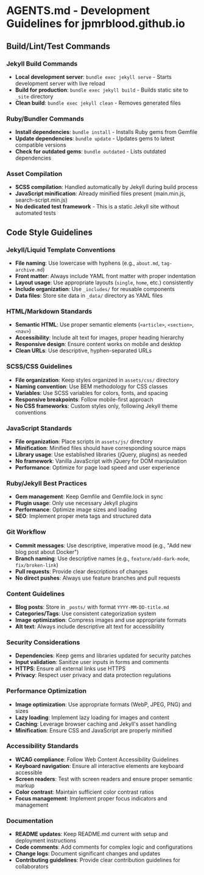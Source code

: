 # AGENTS.md - Development Guidelines for jpmrblood.github.io

## Build/Lint/Test Commands

### Jekyll Build Commands
- **Local development server**: `bundle exec jekyll serve` - Starts development server with live reload
- **Build for production**: `bundle exec jekyll build` - Builds static site to `_site` directory
- **Clean build**: `bundle exec jekyll clean` - Removes generated files

### Ruby/Bundler Commands
- **Install dependencies**: `bundle install` - Installs Ruby gems from Gemfile
- **Update dependencies**: `bundle update` - Updates gems to latest compatible versions
- **Check for outdated gems**: `bundle outdated` - Lists outdated dependencies

### Asset Compilation
- **SCSS compilation**: Handled automatically by Jekyll during build process
- **JavaScript minification**: Already minified files present (main.min.js, search-script.min.js)
- **No dedicated test framework** - This is a static Jekyll site without automated tests

## Code Style Guidelines

### Jekyll/Liquid Template Conventions
- **File naming**: Use lowercase with hyphens (e.g., `about.md`, `tag-archive.md`)
- **Front matter**: Always include YAML front matter with proper indentation
- **Layout usage**: Use appropriate layouts (`single`, `home`, etc.) consistently
- **Include organization**: Use `_includes/` for reusable components
- **Data files**: Store site data in `_data/` directory as YAML files

### HTML/Markdown Standards
- **Semantic HTML**: Use proper semantic elements (`<article>`, `<section>`, `<nav>`)
- **Accessibility**: Include alt text for images, proper heading hierarchy
- **Responsive design**: Ensure content works on mobile and desktop
- **Clean URLs**: Use descriptive, hyphen-separated URLs

### SCSS/CSS Guidelines
- **File organization**: Keep styles organized in `assets/css/` directory
- **Naming convention**: Use BEM methodology for CSS classes
- **Variables**: Use SCSS variables for colors, fonts, and spacing
- **Responsive breakpoints**: Follow mobile-first approach
- **No CSS frameworks**: Custom styles only, following Jekyll theme conventions

### JavaScript Standards
- **File organization**: Place scripts in `assets/js/` directory
- **Minification**: Minified files should have corresponding source maps
- **Library usage**: Use established libraries (jQuery, plugins) as needed
- **No framework**: Vanilla JavaScript with jQuery for DOM manipulation
- **Performance**: Optimize for page load speed and user experience

### Ruby/Jekyll Best Practices
- **Gem management**: Keep Gemfile and Gemfile.lock in sync
- **Plugin usage**: Only use necessary Jekyll plugins
- **Performance**: Optimize image sizes and loading
- **SEO**: Implement proper meta tags and structured data

### Git Workflow
- **Commit messages**: Use descriptive, imperative mood (e.g., "Add new blog post about Docker")
- **Branch naming**: Use descriptive names (e.g., `feature/add-dark-mode`, `fix/broken-link`)
- **Pull requests**: Provide clear descriptions of changes
- **No direct pushes**: Always use feature branches and pull requests

### Content Guidelines
- **Blog posts**: Store in `_posts/` with format `YYYY-MM-DD-title.md`
- **Categories/Tags**: Use consistent categorization system
- **Image optimization**: Compress images and use appropriate formats
- **Alt text**: Always include descriptive alt text for accessibility

### Security Considerations
- **Dependencies**: Keep gems and libraries updated for security patches
- **Input validation**: Sanitize user inputs in forms and comments
- **HTTPS**: Ensure all external links use HTTPS
- **Privacy**: Respect user privacy and data protection regulations

### Performance Optimization
- **Image optimization**: Use appropriate formats (WebP, JPEG, PNG) and sizes
- **Lazy loading**: Implement lazy loading for images and content
- **Caching**: Leverage browser caching and Jekyll's asset handling
- **Minification**: Ensure CSS and JavaScript are properly minified

### Accessibility Standards
- **WCAG compliance**: Follow Web Content Accessibility Guidelines
- **Keyboard navigation**: Ensure all interactive elements are keyboard accessible
- **Screen readers**: Test with screen readers and ensure proper semantic markup
- **Color contrast**: Maintain sufficient color contrast ratios
- **Focus management**: Implement proper focus indicators and management

### Documentation
- **README updates**: Keep README.md current with setup and deployment instructions
- **Code comments**: Add comments for complex logic and configurations
- **Change logs**: Document significant changes and updates
- **Contributing guidelines**: Provide clear contribution guidelines for collaborators